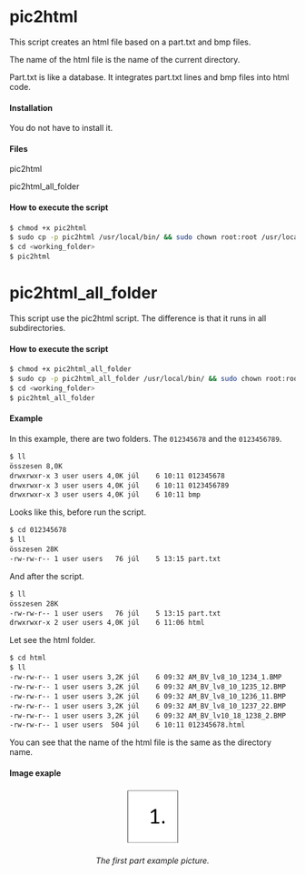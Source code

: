 # pic2html

This script creates an html file based on a part.txt and bmp files.

The name of the html file is the name of the current directory.

Part.txt is like a database. It integrates part.txt lines and bmp files into html code.

#### Installation
You do not have to install it.
#### Files
pic2html

pic2html_all_folder
#### How to execute the script
```sh
$ chmod +x pic2html
$ sudo cp -p pic2html /usr/local/bin/ && sudo chown root:root /usr/local/bin/*
$ cd <working_folder>
$ pic2html
```
# pic2html_all_folder
This script use the pic2html script.
The difference is that it runs in all subdirectories.
#### How to execute the script
```sh
$ chmod +x pic2html_all_folder
$ sudo cp -p pic2html_all_folder /usr/local/bin/ && sudo chown root:root /usr/local/bin/*
$ cd <working_folder>
$ pic2html_all_folder
```
#### Example
In this example, there are two folders. The ```012345678``` and the ```0123456789```.
```sh
$ ll
összesen 8,0K
drwxrwxr-x 3 user users 4,0K júl    6 10:11 012345678
drwxrwxr-x 3 user users 4,0K júl    6 10:11 0123456789
drwxrwxr-x 3 user users 4,0K júl    6 10:11 bmp

```
Looks like this, before run the script.
```sh
$ cd 012345678
$ ll
összesen 28K
-rw-rw-r-- 1 user users   76 júl    5 13:15 part.txt
```
And after the script.
```sh
$ ll
összesen 28K
-rw-rw-r-- 1 user users   76 júl    5 13:15 part.txt
drwxrwxr-x 2 user users 4,0K júl    6 11:06 html
```
Let see the html folder.
```sh
$ cd html
$ ll
-rw-rw-r-- 1 user users 3,2K júl    6 09:32 AM_BV_lv8_10_1234_1.BMP
-rw-rw-r-- 1 user users 3,2K júl    6 09:32 AM_BV_lv8_10_1235_12.BMP
-rw-rw-r-- 1 user users 3,2K júl    6 09:32 AM_BV_lv8_10_1236_11.BMP
-rw-rw-r-- 1 user users 3,2K júl    6 09:32 AM_BV_lv8_10_1237_22.BMP
-rw-rw-r-- 1 user users 3,2K júl    6 09:32 AM_BV_lv10_18_1238_2.BMP
-rw-rw-r-- 1 user users  504 júl    6 10:11 012345678.html
```
You can see that the name of the html file is the same as the directory name.

#### Image exaple

<p align="center">
<img src="bmp/AM_BV_lv8_10_1234_1.BMP" width="20%">
<div align="center"><i>The first part example picture.</i></div>
</p>

